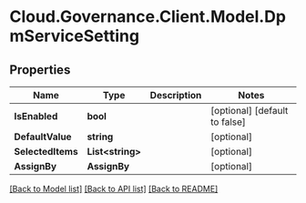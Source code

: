 # Cloud.Governance.Client.Model.DpmServiceSetting
## Properties

Name | Type | Description | Notes
------------ | ------------- | ------------- | -------------
**IsEnabled** | **bool** |  | [optional] [default to false]
**DefaultValue** | **string** |  | [optional] 
**SelectedItems** | **List&lt;string&gt;** |  | [optional] 
**AssignBy** | **AssignBy** |  | [optional] 

[[Back to Model list]](../README.md#documentation-for-models) [[Back to API list]](../README.md#documentation-for-api-endpoints) [[Back to README]](../README.md)


